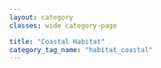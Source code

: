 ```yaml
---
layout: category
classes: wide category-page

title: "Coastal Habitat"
category_tag_name: "habitat_coastal"
---
```


